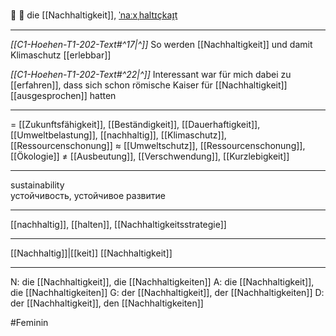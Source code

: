 🌱 🔴 die [[Nachhaltigkeit]], [ˈnaːxˌhaltɪçkaɪ̯t](https://youglish.com/pronounce/Nachhaltigkeit/german)

---
*[[C1-Hoehen-T1-202-Text#^17|^]]* So werden [[Nachhaltigkeit]] und damit Klimaschutz [[erlebbar]]

*[[C1-Hoehen-T1-202-Text#^22|^]]* Interessant war für mich dabei zu [[erfahren]], dass sich schon römische Kaiser für [[Nachhaltigkeit]] [[ausgesprochen]] hatten

---
= [[Zukunftsfähigkeit]], [[Beständigkeit]], [[Dauerhaftigkeit]], [[Umweltbelastung]], [[nachhaltig]], [[Klimaschutz]], [[Ressourcenschonung]]
≈ [[Umweltschutz]], [[Ressourcenschonung]], [[Ökologie]]
≠ [[Ausbeutung]], [[Verschwendung]], [[Kurzlebigkeit]]

---
sustainability  
устойчивость, устойчивое развитие

---
[[nachhaltig]], [[halten]], [[Nachhaltigkeitsstrategie]]

---
[[Nachhaltig]]|[[keit]]
[[Nachhaltigkeit]]


---
N: die [[Nachhaltigkeit]], die [[Nachhaltigkeiten]]
A: die [[Nachhaltigkeit]], die [[Nachhaltigkeiten]]
G: der [[Nachhaltigkeit]], der [[Nachhaltigkeiten]]
D: der [[Nachhaltigkeit]], den [[Nachhaltigkeiten]]


#Feminin 
